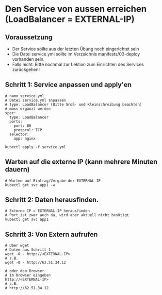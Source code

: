 # Den Service von aussen erreichen (LoadBalancer = EXTERNAL-IP) 

## Voraussetzung

  * Der Service sollte aus der letzten Übung noch eingerichtet sein
  * Die Datei service.yml sollte im Verzeichnis manifests/03-deploy vorhanden sein.
  * Falls nicht: Bitte nochmal zur Lektion zum Einrichten des Services zurückgehen!

## Schritt 1: Service anpassen und apply'en

```
# nano service.yml 
# Datei service.yml anpassen
# type: LoadBalancer (Bitte Groß- und Kleinschreibung beachten)
# muss ergänzt werden
spec:
  type: LoadBalancer
  ports:
  - port: 80
    protocol: TCP
  selector:
    app: nginx
```

```
kubectl apply -f service.yml
```

## Warten auf die externe IP (kann mehrere Minuten dauern) 

```
# Warten auf Eintrag/Vergabe der EXTERNAL-IP
kubectl get svc app1 -w 
```

## Schritt 2: Daten herausfinden.

```
# Externe IP = EXTERNAL-IP herausfinden
# Port ist zwar auch da, wird aber aktuell nicht benötigt
kubectl get svc app1 
```

## Schritt 3: Von Extern aufrufen 

```
# Über wget
# Daten aus Schritt 1
wget -O - http://<EXTERNAL-IP>
# z.B.
wget -O - http://62.51.34.12
```

```
# oder den Browser
# Im browser eingeben
http://<EXTERNAL-IP>
# z.B.
# http://62.51.34.12
```


